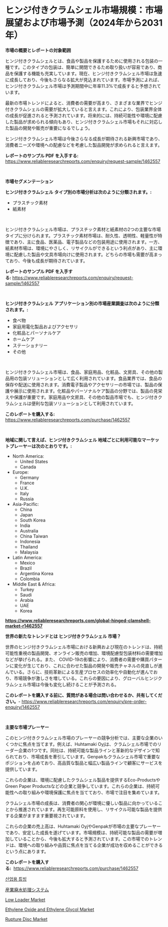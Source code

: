 <p><h1>ヒンジ付きクラムシェル市場規模：市場展望および市場予測（2024年から2031年）</h1></p><p><strong>市場の概要とレポートの対象範囲</strong></p>
<p><p>ヒンジ付きクラムシェルとは、食品や製品を保護するために使用される包装の一種です。このタイプの包装は、簡単に開閉できるため取り扱いが容易であり、商品を保護する機能も充実しています。現在、ヒンジ付きクラムシェル市場は急速に成長しており、今後もさらなる拡大が見込まれています。市場予測によれば、ヒンジ付きクラムシェル市場は予測期間中に年率11.3%で成長すると予想されています。</p><p>最新の市場トレンドによると、消費者の需要が高まり、さまざまな業界でヒンジ付きクラムシェルの需要が拡大していると言えます。これにより、包装業界全体の成長が促進されると予測されています。将来的には、持続可能性や環境に配慮した製品が求められる傾向もあり、ヒンジ付きクラムシェル市場もそれに対応した製品の開発や販売が重要になるでしょう。</p><p>ヒンジ付きクラムシェル市場は今後さらなる成長が期待される新興市場であり、消費者ニーズや環境への配慮などを考慮した製品開発が求められると言えます。</p></p>
<p><strong>レポートのサンプル PDF を入手する:</strong> <a href="https://www.reliableresearchreports.com/enquiry/request-sample/1462557">https://www.reliableresearchreports.com/enquiry/request-sample/1462557</a></p>
<p>&nbsp;</p>
<p><strong>市場セグメンテーション</strong></p>
<p><strong>ヒンジ付きクラムシェル タイプ別の市場分析は次のように分類されます。:</strong></p>
<p><ul><li>プラスチック素材</li><li>紙素材</li></ul></p>
<p>&nbsp;</p>
<p><p>ヒンジ付きクラムシェル市場は、プラスチック素材と紙素材の2つの主要な市場タイプに分けられます。プラスチック素材市場は、耐久性、透明性、軽量性が特徴であり、主に食品、医薬品、電子製品などの包装用途に使用されます。一方、紙素材市場は、環境にやさしく、リサイクルができるという利点があり、主に環境に配慮した製品や文具市場向けに使用されます。どちらの市場も需要が高まっており、今後も成長が期待されています。</p></p>
<p><strong>レポートのサンプル PDF を入手する:</strong>&nbsp;<a href="https://www.reliableresearchreports.com/enquiry/request-sample/1462557">https://www.reliableresearchreports.com/enquiry/request-sample/1462557</a></p>
<p>&nbsp;</p>
<p><strong> ヒンジ付きクラムシェル アプリケーション別の市場産業調査は次のように分類されます。:</strong></p>
<p><ul><li>食べ物</li><li>家庭用電化製品およびアクセサリ</li><li>化粧品とパーソナルケア</li><li>ホームケア</li><li>ステーショナリー</li><li>その他</li></ul></p>
<p>&nbsp;</p>
<p><p>ヒンジ付きクラムシェル市場は、食品、家庭用品、化粧品、文房具、その他の製品用の包装ソリューションとして広く利用されています。食品業界では、食品の保存や配送に使用されます。消費電子製品やアクセサリーの市場では、製品の保護や展示に使用されます。化粧品やパーソナルケア製品の分野では、製品の見栄えや保護が重要です。家庭用品や文房具、その他の製品市場でも、ヒンジ付きクラムシェルは便利な包装ソリューションとして利用されています。</p></p>
<p><strong>このレポートを購入する:</strong>&nbsp; <a href="https://www.reliableresearchreports.com/purchase/1462557">https://www.reliableresearchreports.com/purchase/1462557</a></p>
<p>&nbsp;</p>
<p><strong>地域に関して言えば、ヒンジ付きクラムシェル 地域ごとに利用可能なマーケットプレーヤーは次のとおりです。:</strong></p>
<p><ul>
    <li>
        North America:
        <ul>
            <li>United States</li>
            <li>Canada</li>
        </ul>
    </li>
    <li>
        Europe:
        <ul>
            <li>Germany</li>
            <li>France</li>
            <li>U.K.</li>
            <li>Italy</li>
            <li>Russia</li>
        </ul>
    </li>
    <li>
        Asia-Pacific:
        <ul>
            <li>China</li>
            <li>Japan</li>
            <li>South Korea</li>
            <li>India</li>
            <li>Australia</li>
            <li>China Taiwan</li>
            <li>Indonesia</li>
            <li>Thailand</li>
            <li>Malaysia</li>
        </ul>
    </li>
    <li>
        Latin America:
        <ul>
            <li>Mexico</li>
            <li>Brazil</li>
            <li>Argentina Korea</li>
            <li>Colombia</li>
        </ul>
    </li>
    <li>
        Middle East & Africa:
        <ul>
            <li>Turkey</li>
            <li>Saudi</li>
            <li>Arabia</li>
            <li>UAE</li>
            <li>Korea</li>
        </ul>
    </li>
    </ul></p>
<p><strong><a href="https://www.reliableresearchreports.com/global-hinged-clamshell-market-r1462557">https://www.reliableresearchreports.com/global-hinged-clamshell-market-r1462557</a></strong>&nbsp;</p>
<p><strong>世界の新たなトレンドとは ヒンジ付きクラムシェル 市場？</strong></p>
<p><p>世界のヒンジ付きクラムシェル市場における新興および現在のトレンドは、持続可能性重視の製品開発、オンライン販売の増加、環境配慮型包装材料の需要増加などが挙げられる。また、 COVID-19の影響により、消費者の需要や購買パターンに変化が生じており、これに合わせた製品の開発や販売チャネルの見直しが進んでいる。さらに、技術革新による生産プロセスの効率化や自動化が進んでおり、市場競争が激しさを増している。これらの要因により、グローバルヒンジクラムシェル市場は今後も変化し続けることが予測される。</p></p>
<p><strong>このレポートを購入する前に、質問がある場合は問い合わせるか、共有してください。</strong>- <a href="https://www.reliableresearchreports.com/enquiry/pre-order-enquiry/1462557">https://www.reliableresearchreports.com/enquiry/pre-order-enquiry/1462557</a></p>
<p>&nbsp;</p>
<p><strong>主要な市場プレーヤー</strong></p>
<p><p>このヒンジ付きクラムシェル市場のプレーヤーの競争分析では、主要な企業のいくつかに焦点を当てます。例えば、Huhtamaki Oyjは、クラムシェル市場でのリーダー企業の1つです。同社は、持続可能な製品ラインと革新的なデザインで知られており、市場成長を牽引しています。Genpakもクラムシェル市場で重要なポジションを占めており、高品質な製品と幅広い製品ラインで顧客にサービスを提供しています。</p><p>これらの企業は、環境に配慮したクラムシェル製品を提供するEco-ProductsやGreen Paper Productsなどの企業と競争しています。これらの企業は、持続可能性への取り組みや環境保護に焦点を当てており、市場で注目を集めています。</p><p>クラムシェル市場の成長は、消費者の関心が環境に優しい製品に向かっていることから推進されています。再生可能原料を使用し、リサイクル可能な製品を提供する企業がますます重要視されています。</p><p>これらの企業の売上高は、Huhtamaki OyjやGenpakが市場の主要なプレーヤーであり、安定した成長を遂げています。市場規模は、持続可能な製品の需要が増加していることから、今後も拡大すると予測されています。この市場でのトレンドは、環境への取り組みや品質に焦点を当てる企業が成功を収めることができるという点にあります。</p></p>
<p><strong>このレポートを購入する:</strong>&nbsp;&nbsp;<a href="https://www.reliableresearchreports.com/purchase/1462557">https://www.reliableresearchreports.com/purchase/1462557</a></p>
<p><p><a href="https://github.com/Howaoole34545/Market-Research-Report-List-1/blob/main/462632627789.md">산업용 튜빙</a></p><p><a href="https://github.com/zoetazuur/Market-Research-Report-List-1/blob/main/842633330095.md">産業廃水処理システム</a></p><p><a href="https://github.com/gdfhhhj/Market-Research-Report-List-4/blob/main/low-loader-market.md">Low Loader Market</a></p><p><a href="https://issuu.com/reportprime-2/docs/ethylene-oxide-and-ethylene-glycol-market-size-203">Ethylene Oxide and Ethylene Glycol Market</a></p><p><a href="https://shimmer-gardenia-37a.notion.site/Rupture-Disc-Market-Share-Evolution-and-Market-Growth-Trends-2024-2031-6ca5917b8f514a5aa9d1fae5d2671bb4">Rupture Disc Market</a></p></p>